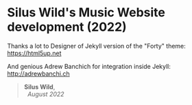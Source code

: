 # Silus Wild's Music Website development (2022)

Thanks a lot to Designer of  Jekyll version of the "Forty" theme: https://html5up.net

And genious Adrew Banchich for integration inside Jekyll: http://adrewbanchi.ch


> **Silus Wild**, <br>
   &nbsp; _August 2022_



            
